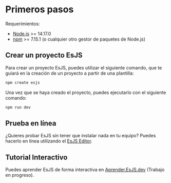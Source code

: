 # Primeros pasos

Requerimientos:

- [Node.js](https://nodejs.org/es/) >= 14.17.0
- [npm](https://www.npmjs.com/) >= 7.15.1 (o cualquier otro gestor de paquetes de Node.js)

## Crear un proyecto EsJS

Para crear un proyecto EsJS, puedes utilizar el siguiente comando, que te guiará en la creación de un proyecto a partir de una plantilla:

```bash
npm create esjs
```

Una vez que se haya creado el proyecto, puedes ejecutarlo con el siguiente comando:

```bash
npm run dev
```

## Prueba en línea

¿Quieres probar EsJS sin tener que instalar nada en tu equipo? Puedes hacerlo en línea utilizando el [EsJS Editor](https://editor.esjs.dev/).

## Tutorial Interactivo

Puedes aprender EsJS de forma interactiva en [Aprender.EsJS.dev](https://aprender.esjs.dev/) (Trabajo en progreso).
